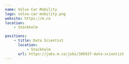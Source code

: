```yaml
---
name: Volvo Car Mobility
logo: volvo-car-mobility.png
website: https://m.co
location:
    - Stockholm

positions:
    - title: Data Scientist
      location:
          - Stockholm
      url: https://jobs.m.co/jobs/106937-data-scientist
---
```

